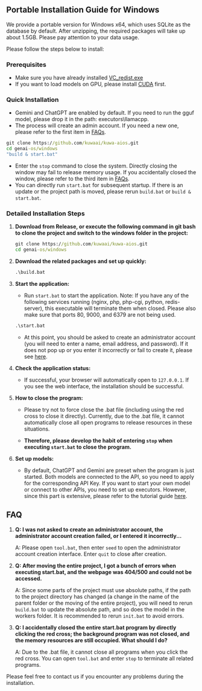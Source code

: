 ## Portable Installation Guide for Windows

We provide a portable version for Windows x64, which uses SQLite as the database by default. After unzipping, the required packages will take up about 1.5GB. Please pay attention to your data usage.

Please follow the steps below to install:

### Prerequisites
- Make sure you have already installed [VC_redist.exe](https://learn.microsoft.com/en-US/cpp/windows/latest-supported-vc-redist?view=msvc-170)
- If you want to load models on GPU, please install [CUDA](https://developer.nvidia.com/cuda-toolkit) first.

### Quick Installation
- Gemini and ChatGPT are enabled by default. If you need to run the gguf model, please drop it in the path: executors\llamacpp.
- The process will create an admin account. If you need a new one, please refer to the first item in [FAQs](#faq).
```bat
git clone https://github.com/kuwaai/kuwa-aios.git
cd genai-os/windows
"build & start.bat"
```
- Enter the `stop` command to close the system. Directly closing the window may fail to release memory usage. If you accidentally closed the window, please refer to the third item in [FAQs](#faq).
- You can directly run `start.bat` for subsequent startup. If there is an update or the project path is moved, please rerun `build.bat` or `build & start.bat`.

### Detailed Installation Steps

1. **Download from Release, or execute the following command in git bash to clone the project and switch to the windows folder in the project:**
   ```bat
   git clone https://github.com/kuwaai/kuwa-aios.git
   cd genai-os/windows
   ```

2. **Download the related packages and set up quickly:**
   ```bat
   .\build.bat
   ```

3. **Start the application:**
   - Run `start.bat` to start the application. Note: If you have any of the following services running (nginx, php, php-cgi, python, redis-server), this executable will terminate them when closed. Please also make sure that ports 80, 9000, and 6379 are not being used.
   ```bat
   .\start.bat
   ```
   - At this point, you should be asked to create an administrator account (you will need to enter a name, email address, and password). If it does not pop up or you enter it incorrectly or fail to create it, please see [here](#faq).

4. **Check the application status:**
   - If successful, your browser will automatically open to `127.0.0.1`. If you see the web interface, the installation should be successful.

5. **How to close the program:**
   - Please try not to force close the .bat file (including using the red cross to close it directly). Currently, due to the .bat file, it cannot automatically close all open programs to release resources in these situations.

   - **Therefore, please develop the habit of entering `stop` when executing `start.bat` to close the program.**

6. **Set up models:**
   - By default, ChatGPT and Gemini are preset when the program is just started. Both models are connected to the API, so you need to apply for the corresponding API Key. If you want to start your own model or connect to other APIs, you need to set up executors. However, since this part is extensive, please refer to the tutorial guide [here](./executors/README.md).

## FAQ

1. **Q: I was not asked to create an administrator account, the administrator account creation failed, or I entered it incorrectly...**
   
   A: Please open `tool.bat`, then enter `seed` to open the administrator account creation interface. Enter `quit` to close after creation.

2. **Q: After moving the entire project, I got a bunch of errors when executing start.bat, and the webpage was 404/500 and could not be accessed.**

   A: Since some parts of the project must use absolute paths, if the path to the project directory has changed (a change in the name of the parent folder or the moving of the entire project), you will need to rerun `build.bat` to update the absolute path, and so does the model in the workers folder. It is recommended to rerun `init.bat` to avoid errors.

3. **Q: I accidentally closed the entire start.bat program by directly clicking the red cross; the background program was not closed, and the memory resources are still occupied. What should I do?**

   A: Due to the .bat file, it cannot close all programs when you click the red cross. You can open `tool.bat` and enter `stop` to terminate all related programs.

Please feel free to contact us if you encounter any problems during the installation.

